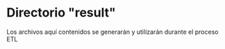 # Directorio "result"

Los archivos aquí contenidos se generarán y utilizarán durante el proceso ETL